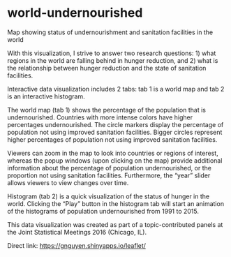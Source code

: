 # world-undernourished
Map showing status of undernourishment and sanitation facilities in the world

With this visualization, I strive to answer two research questions: 1) what regions in the world are falling behind in hunger reduction, and 2) what is the relationship between hunger reduction and the state of sanitation facilities.

Interactive data visualization includes 2 tabs: tab 1 is a world map and tab 2 is an interactive histogram. 

The world map (tab 1) shows the percentage of the population that is undernourished. Countries with more intense colors have higher percentages undernourished. The circle markers display the percentage of population not using improved sanitation facilities. Bigger circles represent higher percentages of population not using improved sanitation facilities. 

Viewers can zoom in the map to look into countries or regions of interest, whereas the popup windows (upon clicking on the map) provide additional information about the percentage of population undernourished, or the proportion not using sanitation facilities. Furthermore, the “year” slider allows viewers to view changes over time.

Histogram (tab 2) is a quick visualization of the status of hunger in the world. Clicking the “Play” button in the histogram tab will start an animation of the histograms of population undernourished from 1991 to 2015.
 
This data visualization was created as part of a topic-contributed panels at the Joint Statistical Meetings 2016 (Chicago, IL). 

Direct link: https://gnguyen.shinyapps.io/leaflet/

